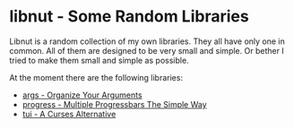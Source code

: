 # libnut - Some Random Libraries

Libnut is a random collection of my own libraries.
They all have only one in common. All of them are
designed to be very small and simple. Or bether
I tried to make them small and simple as possible.

At the moment there are the following libraries:

* [args - Organize Your Arguments](args/)
* [progress - Multiple Progressbars The Simple Way](progress/)
* [tui - A Curses Alternative](tui/)
